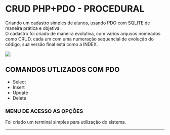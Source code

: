 # CRUD PHP+PDO - PROCEDURAL
Criando um cadastro simples de alunos, usando PDO com SQLITE de maneira prática e objetiva.  
O cadastro foi criado de maneira evolutiva, com vários arquvos nomeados como CRUD, cada um com uma numeração sequencial de evolução do código, sua versão final está como a INDEX.

![](https://www.gigasystems.com.br/uploads/images/2015/thumbnail_1415799444.png)

## COMANDOS UTLIZADOS COM PDO
- Select
- Insert
- Update
- Delete

### MENU DE ACESSO AS OPÇÕES
Foi criado um terminal simples para utilização do sistema.
***
